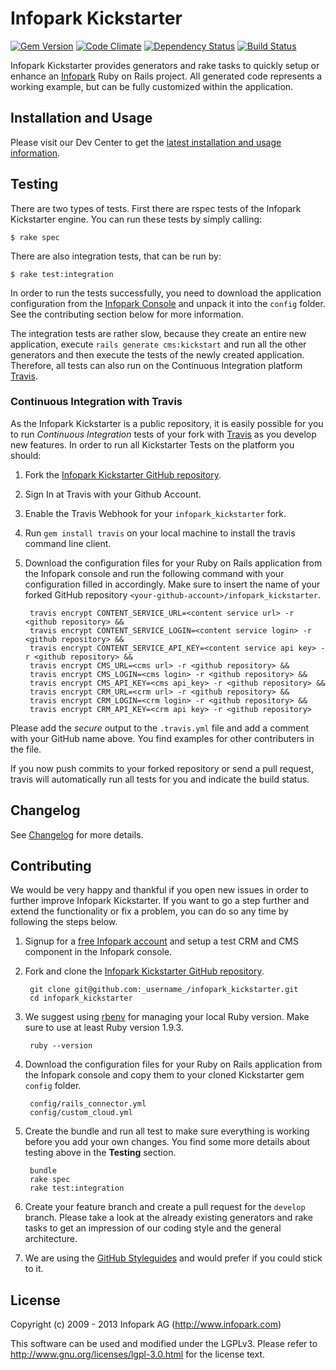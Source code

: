 # Infopark Kickstarter

[![Gem Version](https://badge.fury.io/rb/infopark_kickstarter.png)](http://badge.fury.io/rb/infopark_kickstarter)
[![Code Climate](https://codeclimate.com/github/infopark/infopark_kickstarter.png)](https://codeclimate.com/github/infopark/infopark_kickstarter)
[![Dependency Status](https://gemnasium.com/infopark/infopark_kickstarter.png)](https://gemnasium.com/infopark/infopark_kickstarter)
[![Build Status](https://travis-ci.org/infopark/infopark_kickstarter.png)](https://travis-ci.org/infopark/infopark_kickstarter)

Infopark Kickstarter provides generators and rake tasks to quickly setup or enhance an
[Infopark](http://infopark.de) Ruby on Rails project. All generated code
represents a working example, but can be fully customized within the application.


## Installation and Usage

Please visit our Dev Center to get the
[latest installation and usage information](https://dev.infopark.net/kickstarter).


## Testing

There are two types of tests. First there are rspec tests of the Infopark Kickstarter
engine. You can run these tests by simply calling:

    $ rake spec

There are also integration tests, that can be run by:

    $ rake test:integration

In order to run the tests successfully, you need to download the application configuration from the
[Infopark Console](https://console.infopark.net) and unpack it into the ```config``` folder. See the
contributing section below for more information.

The integration tests are rather slow, because they create an entire new application, execute
```rails generate cms:kickstart``` and run all the other generators and then execute the tests of
the newly created application. Therefore, all tests can also run on the Continuous Integration
platform [Travis](https://travis-ci.org).


### Continuous Integration with Travis

As the Infopark Kickstarter is a public repository, it is easily possible for you to run *Continuous
Integration* tests of your fork with [Travis](https://travis-ci.org) as you develop new features. In
order to run all Kickstarter Tests on the platform you should:

1. Fork the
   [Infopark Kickstarter GitHub repository](https://github.com/infopark/infopark_kickstarter).

2. Sign In at Travis with your Github Account.

3. Enable the Travis Webhook for your `infopark_kickstarter` fork.

4. Run `gem install travis` on your local machine to install the travis command line client.

5. Download the configuration files for your Ruby on Rails application from the Infopark console and
   run the following command with your configuration filled in accordingly. Make sure to insert the
   name of your forked GitHub repository `<your-github-account>/infopark_kickstarter`.

        travis encrypt CONTENT_SERVICE_URL=<content service url> -r <github repository> &&
        travis encrypt CONTENT_SERVICE_LOGIN=<content service login> -r <github repository> &&
        travis encrypt CONTENT_SERVICE_API_KEY=<content service api key> -r <github repository> &&
        travis encrypt CMS_URL=<cms url> -r <github repository> &&
        travis encrypt CMS_LOGIN=<cms login> -r <github repository> &&
        travis encrypt CMS_API_KEY=<cms api_key> -r <github repository> &&
        travis encrypt CRM_URL=<crm url> -r <github repository> &&
        travis encrypt CRM_LOGIN=<crm login> -r <github repository> &&
        travis encrypt CRM_API_KEY=<crm api key> -r <github repository>

  Please add the *secure* output to the `.travis.yml` file and add a comment with your GitHub name
  above. You find examples for other contributers in the file.

If you now push commits to your forked repository or send a pull request, travis will automatically
run all tests for you and indicate the build status.


## Changelog

See [Changelog](https://github.com/infopark/infopark_kickstarter/blob/master/CHANGELOG.md) for more
details.


## Contributing

We would be very happy and thankful if you open new issues in order to further improve Infopark
Kickstarter. If you want to go a step further and extend the functionality or fix a problem, you can
do so any time by following the steps below.

1. Signup for a [free Infopark account](http://www.infopark.de/) and setup a test CRM
   and CMS component in the Infopark console.

2. Fork and clone the
   [Infopark Kickstarter GitHub repository](https://github.com/infopark/infopark_kickstarter).

        git clone git@github.com:_username_/infopark_kickstarter.git
        cd infopark_kickstarter

3. We suggest using [rbenv](https://github.com/sstephenson/rbenv/) for managing your local Ruby
   version. Make sure to use at least Ruby version 1.9.3.

        ruby --version

3. Download the configuration files for your Ruby on Rails application from the Infopark console and
   copy them to your cloned Kickstarter gem `config` folder.

        config/rails_connector.yml
        config/custom_cloud.yml


4. Create the bundle and run all test to make sure everything is working before you add your own
   changes. You find some more details about testing above in the __Testing__ section.

        bundle
        rake spec
        rake test:integration

5. Create your feature branch and create a pull request for the `develop` branch. Please take a
   look at the already existing generators and rake tasks to get an impression of our coding style
   and the general architecture.

6. We are using the [GitHub Styleguides](https://github.com/styleguide) and would prefer if you
   could stick to it.


## License
Copyright (c) 2009 - 2013 Infopark AG (http://www.infopark.com)

This software can be used and modified under the LGPLv3. Please refer to
http://www.gnu.org/licenses/lgpl-3.0.html for the license text.
